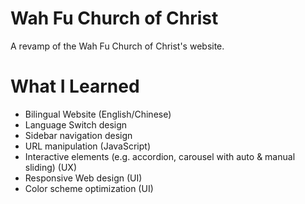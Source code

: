 # Wah Fu Church of Christ
A revamp of the Wah Fu Church of Christ's website.

# What I Learned
* Bilingual Website (English/Chinese)
* Language Switch design
* Sidebar navigation design
* URL manipulation (JavaScript)
* Interactive elements (e.g. accordion, carousel with auto & manual sliding) (UX)
* Responsive Web design (UI)
* Color scheme optimization (UI)
